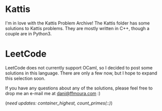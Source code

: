 
# Kattis

I'm in love with the Kattis Problem Archive! The Kattis folder has some solutions to Kattis problems. They are mostly written in C++, though a couple are in Python3.

# LeetCode

LeetCode does not currently support OCaml, so I decided to post some solutions in this language. There are only a few now, but I hope to expand this selection soon.

If you have any questions about any of the solutions, please feel free to drop me an e-mail me at dani@ffmoura.com :)

(*need updates: container_highest, count_primes(::)*)
